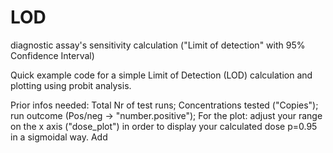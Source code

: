 # LOD
diagnostic assay's sensitivity calculation ("Limit of detection" with 95% Confidence Interval)

Quick example code for a simple Limit of Detection (LOD) calculation and plotting using probit analysis.

Prior infos needed: Total Nr of test runs; Concentrations tested ("Copies"); run outcome (Pos/neg -> "number.positive"); 
For the plot: adjust your range on the x axis ("dose_plot") in order to display your calculated dose p=0.95 in a sigmoidal way. Add 

